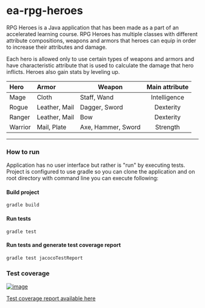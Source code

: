 # ea-rpg-heroes

RPG Heroes is a Java application that has been made as a part of an accelerated learning course. RPG Heroes has multiple classes with different attribute 
compositions, weapons and armors that heroes can equip in order to increase their attributes and damage.

Each hero is allowed only to use certain types of weapons and armors and have characteristic attribute that is used to calculate the damage that hero inflicts. 
Heroes also gain stats by leveling up.

| Hero     |     Armor     |      Weapon       | Main attribute |
|:---------|:--------------|-------------------|:--------------:|
| Mage     | Cloth         | Staff, Wand       | Intelligence   |
| Rogue    | Leather, Mail | Dagger, Sword     | Dexterity      |
| Ranger   | Leather, Mail | Bow               | Dexterity      |
| Warrior  | Mail, Plate   | Axe, Hammer, Sword| Strength       |
-----------------------------------------------------------------

### How to run

Application has no user interface but rather is "run" by executing tests. Project is configured to use gradle so you can clone the application and 
on root directory with command line you can execute following:

#### Build project

`gradle build`

#### Run tests

`gradle test`

#### Run tests and generate test coverage report

`gradle test jacocoTestReport`

### Test coverage

[![image](https://user-images.githubusercontent.com/46321023/219689469-69ad43b3-cd60-4ad8-a6af-d2ef634b562b.png)](https://hoffrenm.github.io/ea-rpg-heroes/)

[Test coverage report available here](https://hoffrenm.github.io/ea-rpg-heroes/)

